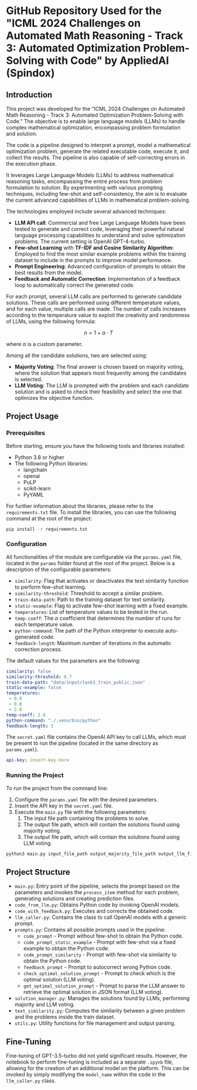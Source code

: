 # GitHub Repository Used for the "ICML 2024 Challenges on Automated Math Reasoning - Track 3: Automated Optimization Problem-Solving with Code" by AppliedAI (Spindox)

## Introduction

This project was developed for the "ICML 2024 Challenges on Automated Math Reasoning - Track 3: Automated Optimization Problem-Solving with Code." The objective is to enable large language models (LLMs) to handle complex mathematical optimization, encompassing problem formulation and solution.

The code is a pipeline designed to interpret a prompt, model a mathematical optimization problem, generate the related executable code, execute it, and collect the results. The pipeline is also capable of self-correcting errors in the execution phase.

It leverages Large Language Models (LLMs) to address mathematical reasoning tasks, encompassing the entire process from problem formulation to solution. By experimenting with various prompting techniques, including few-shot and self-consistency, the aim is to evaluate the current advanced capabilities of LLMs in mathematical problem-solving.

The technologies employed include several advanced techniques:

- **LLM API call**: Commercial and free Large Language Models have been tested to generate and correct code, leveraging their powerful natural language processing capabilities to understand and solve optimization problems. The current setting is OpenAI GPT-4-turbo.
- **Few-shot Learning** with **TF-IDF and Cosine Similarity Algorithm**: Employed to find the most similar example problems within the training dataset to include in the prompts to improve model performance.
- **Prompt Engineering**: Advanced configuration of prompts to obtain the best results from the model.
- **Feedback and Automatic Correction**: Implementation of a feedback loop to automatically correct the generated code.

For each prompt, several LLM calls are performed to generate candidate solutions. These calls are performed using different temperature values, and for each value, multiple calls are made. The number of calls increases according to the temperature value to exploit the creativity and randomness of LLMs, using the following formula:

$$n = 1 + \alpha \cdot T$$

where $\alpha$ is a custom parameter.

Among all the candidate solutions, two are selected using:

- **Majority Voting**: The final answer is chosen based on majority voting, where the solution that appears most frequently among the candidates is selected.
- **LLM Voting**: The LLM is prompted with the problem and each candidate solution and is asked to check their feasibility and select the one that optimizes the objective function.

## Project Usage

### Prerequisites

Before starting, ensure you have the following tools and libraries installed:

- Python 3.8 or higher
- The following Python libraries:
  - langchain
  - openai
  - PuLP
  - scikit-learn
  - PyYAML

For further information about the libraries, please refer to the `requirements.txt` file. To install the libraries, you can use the following command at the root of the project:

```bash
pip install -r requirements.txt
```

### Configuration

All functionalities of the module are configurable via the `params.yaml` file, located in the `params` folder found at the root of the project. Below is a description of the configurable parameters:

- `similarity`: Flag that activates or deactivates the text similarity function to perform few-shot learning.
- `similarity-threshold`: Threshold to accept a similar problem.
- `train-data-path`: Path to the training dataset for text similarity.
- `static-example`: Flag to activate few-shot learning with a fixed example.
- `temperatures`: List of temperature values to be tested in the run.
- `temp-coeff`: The $\alpha$ coefficient that determines the number of runs for each temperature value.
- `python-command`: The path of the Python interpreter to execute auto-generated code.
- `feedback-length`: Maximum number of iterations in the automatic correction process.

The default values for the parameters are the following:

```yaml
similarity: false
similarity-threshold: 0.7
train-data-path: "data/input/task3_train_public.json"
static-example: false
temperatures:
 - 0.0
 - 0.8
 - 2.0
temp-coeff: 2.0
python-command: "./.venv/bin/python"
feedback-length: 5
```

The `secret.yaml` file contains the OpenAI API key to call LLMs, which must be present to run the pipeline (located in the same directory as `params.yaml`).

```yaml
api-key: insert-key-here
```

### Running the Project

To run the project from the command line:

1.  Configure the `params.yaml` file with the desired parameters.
2.  Insert the API key in the `secret.yaml` file.
3.  Execute the `main.py` file with the following parameters:
    1.  The input file path containing the problems to solve.
    2.  The output file path, which will contain the solutions found using majority voting.
    3.  The output file path, which will contain the solutions found using LLM voting.

```bash
python3 main.py input_file_path output_majority_file_path output_llm_file_path
```

## Project Structure

-   `main.py`: Entry point of the pipeline, selects the prompt based on the parameters and invokes the `process_item` method for each problem, generating solutions and creating prediction files.
-   `code_from_llm.py`: Obtains Python code by invoking OpenAI models.
-   `code_with_feedback.py`: Executes and corrects the obtained code.
-   `llm_caller.py`: Contains the class to call OpenAI models with a generic prompt.
-   `prompts.py`: Contains all possible prompts used in the pipeline:
    -   `code_prompt` - Prompt without few-shot to obtain the Python code.
    -   `code_prompt_static_example` - Prompt with few-shot via a fixed example to obtain the Python code.
    -   `code_prompt_similarity` - Prompt with few-shot via similarity to obtain the Python code.
    -   `feedback_prompt` - Prompt to autocorrect wrong Python code.
    -   `check_optimal_solution_prompt` - Prompt to check which is the optimal solution (LLM voting).
    -   `get_optimal_solution_prompt` - Prompt to parse the LLM answer to retrieve the optimal solution in JSON format (LLM voting).
-   `solution_manager.py`: Manages the solutions found by LLMs, performing majority and LLM voting.
-   `text_similarity.py`: Computes the similarity between a given problem and the problems inside the train dataset.
-   `utils.py`: Utility functions for file management and output parsing.

## Fine-Tuning

Fine-tuning of GPT-3.5-turbo did not yield significant results. However, the notebook to perform fine-tuning is included as a separate `.ipynb` file, allowing for the creation of an additional model on the platform. This can be invoked by simply modifying the `model_name` within the code in the `llm_caller.py` class.
